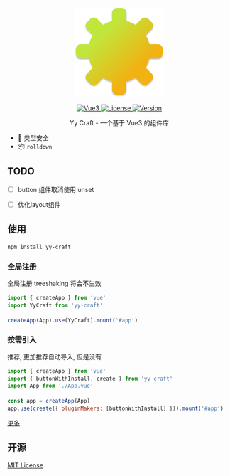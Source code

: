 <p align="center">
  <img width="200px" src="docs/public/yy-craft-logo.svg" >
</p>

<p align="center">
  <a href="https://github.com/vuejs/core">
    <img src="https://img.shields.io/badge/Vue->=3.2.25-%2342b883" alt="Vue3"/>
  </a>
  <a href="LICENSE">
    <img src="https://img.shields.io/badge/License-MIT-blue" alt="License"/>
  </a>
  <a href="https://rolldown.rs/">
    <img src="https://img.shields.io/badge/Bundle--by-rolldown-orange" alt="Version"/>
  </a>
</p>

<p align="center">Yy Craft - 一个基于 Vue3 的组件库</p>

- :100: 类型安全
- :package: `rolldown`

## TODO

- [ ] button 组件取消使用 unset

- [ ] 优化layout组件

## 使用

```bash
npm install yy-craft
```

### 全局注册

全局注册 treeshaking 将会不生效

```js
import { createApp } from 'vue'
import YyCraft from 'yy-craft'

createApp(App).use(YyCraft).mount('#app')
```

### 按需引入

推荐, 更加推荐自动导入, 但是没有

```js
import { createApp } from 'vue'
import { buttonWithInstall, create } from 'yy-craft'
import App from './App.vue'

const app = createApp(App)
app.use(create({ pluginMakers: [buttonWithInstall] })).mount('#app')
```

[更多](https://yy-craft.netlify.app/)

## 开源

[MIT License](LICENSE)
